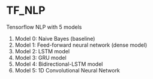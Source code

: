# TF_NLP
Tensorflow NLP with 5 models
1.  Model 0: Naive Bayes (baseline)
2.  Model 1: Feed-forward neural network (dense model)
3.  Model 2: LSTM model
4.  Model 3: GRU model
5.  Model 4: Bidirectional-LSTM model
6.  Model 5: 1D Convolutional Neural Network

